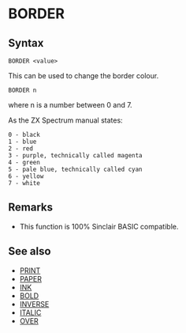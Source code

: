 # BORDER

## Syntax
```
BORDER <value> 
```
This can be used to change the border colour.

```
BORDER n
```
where n is a number between 0 and 7.


As the ZX Spectrum manual states:

```
0 - black
1 - blue
2 - red
3 - purple, technically called magenta
4 - green
5 - pale blue, technically called cyan
6 - yellow
7 - white
```

## Remarks
* This function is 100% Sinclair BASIC compatible.

## See also
* [PRINT](print.md)
* [PAPER](paper.md)
* [INK](ink.md)
* [BOLD](bold.md)
* [INVERSE](inverse.md)
* [ITALIC](italic.md)
* [OVER](over.md)

